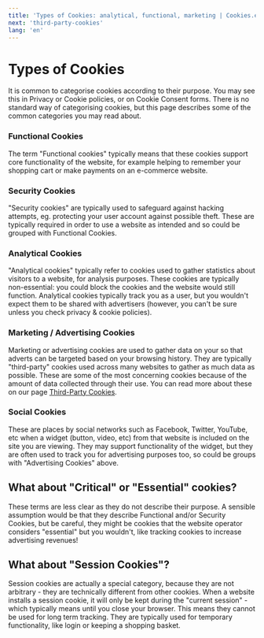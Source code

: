 ```yaml
---
title: 'Types of Cookies: analytical, functional, marketing | Cookies.education'
next: 'third-party-cookies'
lang: 'en'
---
```


# Types of Cookies

It is common to categorise cookies according to their purpose. You may see this in Privacy or Cookie policies, or on Cookie Consent forms. There is no standard way of categorising cookies, but this page describes some of the common categories you may read about.

### Functional Cookies

The term "Functional cookies" typically means that these cookies support core functionality of the website, for example helping to remember your shopping cart or make payments on an e-commerce website.

### Security Cookies

"Security cookies" are typically used to safeguard against hacking attempts, eg. protecting your user account against possible theft. These are typically required in order to use a website as intended and so could be grouped with Functional Cookies.

### Analytical Cookies

"Analytical cookies" typically refer to cookies used to gather statistics about visitors to a website, for analysis purposes. These cookies are typically non-essential: you could block the cookies and the website would still function. Analytical cookies typically track you as a user, but you wouldn't expect them to be shared with advertisers (however, you can't be sure unless you check privacy & cookie policies).

### Marketing / Advertising Cookies

Marketing or advertising cookies are used to gather data on your so that adverts can be targeted based on your browsing history. They are typically "third-party" cookies used across many websites to gather as much data as possible. These are some of the most concerning cookies because of the amount of data collected through their use. You can read more about these on our page [Third-Party Cookies](./third-party-cookies.md).

### Social Cookies

These are places by social networks such as Facebook, Twitter, YouTube, etc when a widget (button, video, etc) from that website is included on the site you are viewing. They may support functionality of the widget, but they are often used to track you for advertising purposes too, so could be groups with "Advertising Cookies" above.

## What about "Critical" or "Essential" cookies?

These terms are less clear as they do not describe their purpose. A sensible assumption would be that they describe Functional and/or Security Cookies, but be careful, they might be cookies that the website operator considers "essential" but you wouldn't, like tracking cookies to increase advertising revenues!

## What about "Session Cookies"?

Session cookies are actually a special category, because they are not arbitrary - they are technically different from other cookies. When a website installs a session cookie, it will only be kept during the "current session" - which typically means until you close your browser. This means they cannot be used for long term tracking. They are typically used for temporary functionality, like login or keeping a shopping basket.

